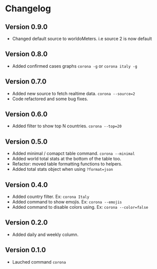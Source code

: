 # Changelog

## Version 0.9.0

* Changed default source to worldoMeters. i.e source 2 is now default

## Version 0.8.0

* Added confirmed cases graphs `corona -g` or `corona italy -g`

## Version 0.7.0

* Added new source to fetch realtime data. `corona --source=2`
* Code refactored and some bug fixes.

## Version 0.6.0

* Added filter to show top N countries. `corona --top=20`

## Version 0.5.0

* Added minimal / comapct table command. `corona --minimal`
* Added world total stats at the bottom of the table too.
* Refactor: moved table formatting functions to helpers.
* Added total stats object when using `?format=json`

## Version 0.4.0

* Added country filter. Ex:  `corona Italy`
* Added command to show emojis. Ex: `corona --emojis`
* Added command to disable colors using. Ex: `corona --color=false`

## Version 0.2.0

* Added daily and weekly column.

## Version 0.1.0

* Lauched command `corona`
